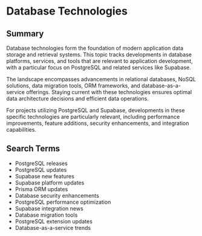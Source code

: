 # Database Technologies

## Summary

Database technologies form the foundation of modern application data storage and retrieval systems. This topic tracks developments in database platforms, services, and tools that are relevant to application development, with a particular focus on PostgreSQL and related services like Supabase.

The landscape encompasses advancements in relational databases, NoSQL solutions, data migration tools, ORM frameworks, and database-as-a-service offerings. Staying current with these technologies ensures optimal data architecture decisions and efficient data operations.

For projects utilizing PostgreSQL and Supabase, developments in these specific technologies are particularly relevant, including performance improvements, feature additions, security enhancements, and integration capabilities.

## Search Terms

- PostgreSQL releases
- PostgreSQL updates
- Supabase new features
- Supabase platform updates
- Prisma ORM updates
- Database security enhancements
- PostgreSQL performance optimization
- Supabase integration news
- Database migration tools
- PostgreSQL extension updates
- Database-as-a-service trends